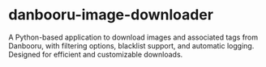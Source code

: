 # danbooru-image-downloader
A Python-based application to download images and associated tags from Danbooru, with filtering options, blacklist support, and automatic logging. Designed for efficient and customizable downloads.
